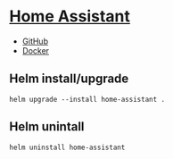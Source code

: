 # [Home Assistant](https://www.home-assistant.io)
- [GitHub](https://github.com/home-assistant/core)
- [Docker](https://hub.docker.com/r/homeassistant/home-assistant)

## Helm install/upgrade
`helm upgrade --install home-assistant .`

## Helm unintall
`helm uninstall home-assistant`

